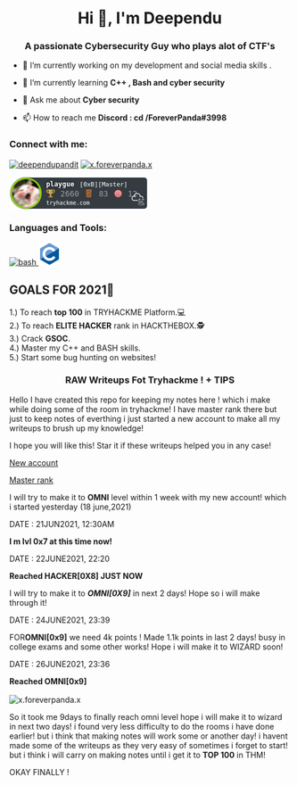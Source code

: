 <h1 align="center">Hi 👋, I'm Deependu</h1>
<h3 align="center">A passionate Cybersecurity Guy who plays alot of CTF's</h3>

- 🔭 I’m currently working on my development and social media skills .

- 🌱 I’m currently learning **C++ , Bash and cyber security**

- 💬 Ask me about **Cyber security**

- 📫 How to reach me **Discord : cd /ForeverPanda#3998**


<h3 align="left">Connect with me:</h3>
<p align="left">
<a href="https://twitter.com/deependupandit" target="blank"><img align="center" src="https://raw.githubusercontent.com/rahuldkjain/github-profile-readme-generator/master/src/images/icons/Social/twitter.svg" alt="deependupandit" height="30" width="40" /></a>
<a href="https://instagram.com/x.foreverpanda.x" target="blank"><img align="center" src="https://raw.githubusercontent.com/rahuldkjain/github-profile-readme-generator/master/src/images/icons/Social/instagram.svg" alt="x.foreverpanda.x" height="30" width="40" /></a>
  
 <a href="https://tryhackme.com/p/playgue" target="_blank"><img align="center" src="https://raw.githubusercontent.com/foreverpanda/foreverpanda/main/playgue.png" alt="TryHackMe"  /></a>
</p>

<h3 align="left">Languages and Tools:</h3>
<p align="left"> <a href="https://www.gnu.org/software/bash/" target="_blank"> <img src="https://www.vectorlogo.zone/logos/gnu_bash/gnu_bash-icon.svg" alt="bash" width="40" height="40"/> </a> <a href="https://www.cprogramming.com/" target="_blank"> <img src="https://raw.githubusercontent.com/devicons/devicon/master/icons/c/c-original.svg" alt="c" width="40" height="40"/> </a> </p>

<h2 align="left">GOALS FOR 2021🎯</h2>

1.) To reach **top 100** in TRYHACKME Platform.💻<br>
2.) To reach **ELITE HACKER** rank in HACKTHEBOX.🕵<br>
3.) Crack **GSOC**.<br>
4.) Master my C++ and BASH skills.<br>
5.) Start some bug hunting on websites!<br>
         


<h3 align="center">RAW Writeups Fot Tryhackme ! + TIPS</h3>

Hello I have created this repo for keeping my notes here ! which i make while doing some of the room in tryhackme!
I have master rank there but just to keep notes of everthing i just started a new account to make all my writeups to brush up my knowledge!

I hope you will like this! Star it if these writeups helped you in any case! 


<a href="https://tryhackme.com/p/foreverpanda">New account</a>

<a href="https://tryhackme.com/p/playgue">Master rank</a>


I will try to make it to **OMNI** level within 1 week with my new account! which i started yesterday (18 june,2021)

DATE : 21JUN2021, 12:30AM

**I m lvl 0x7 at this time now!**

DATE : 22JUNE2021, 22:20

**Reached HACKER[0X8] JUST NOW**

I will try to make it to ***OMNI[0X9]*** in next 2 days! Hope so i will make through it!

DATE : 24JUNE2021, 23:39

FOR**OMNI[0x9]** we need 4k points ! Made 1.1k points in last 2 days! busy in college exams and some other works! 
Hope i will make it to WIZARD soon!

DATE : 26JUNE2021, 23:36

**Reached OMNI[0x9]**
 
 <img align="center" src="https://raw.githubusercontent.com/foreverpanda/images/main/foreverpanda.png?token=AUPEU2KWKN3MBAJ6XYTUYXLA255GI" alt="x.foreverpanda.x"  /></a>
 
 So it took me 9days to finally reach omni level hope i will make it to wizard in next two days! i found very less difficulty to do the rooms i have done earlier! but i think that making notes will work some or another day! i havent made some of the writeups as they very easy of sometimes i forget to start! but i think i will carry on making notes until i get it to **TOP 100** in THM!
 
OKAY FINALLY ! 
